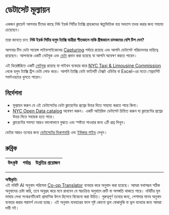 <!--
CO_OP_TRANSLATOR_METADATA:
{
  "original_hash": "564445c39ad29a491abcb9356fc4d47d",
  "translation_date": "2025-08-27T09:54:20+00:00",
  "source_file": "4-Data-Science-Lifecycle/14-Introduction/assignment.md",
  "language_code": "bn"
}
-->
# ডেটাসেট মূল্যায়ন

একজন ক্লায়েন্ট আপনার টিমের কাছে নিউ ইয়র্ক সিটির ট্যাক্সি গ্রাহকদের ঋতুভিত্তিক ব্যয় অভ্যাস তদন্ত করার জন্য সাহায্য চেয়েছেন।

তারা জানতে চান: **নিউ ইয়র্ক সিটির হলুদ ট্যাক্সি যাত্রীরা শীতকালে নাকি গ্রীষ্মকালে চালকদের বেশি টিপ দেন?**

আপনার টিম ডেটা সায়েন্স লাইফসাইকেলের [Capturing](Readme.md#Capturing) পর্যায়ে রয়েছে এবং আপনি ডেটাসেট পরিচালনার দায়িত্বে রয়েছেন। আপনাকে একটি নোটবুক এবং [ডেটা](../../../../data/taxi.csv) প্রদান করা হয়েছে যা আপনি অন্বেষণ করতে পারেন।

এই ডিরেক্টরিতে একটি [নোটবুক](notebook.ipynb) রয়েছে যা পাইথন ব্যবহার করে [NYC Taxi & Limousine Commission](https://docs.microsoft.com/en-us/azure/open-datasets/dataset-taxi-yellow?tabs=azureml-opendatasets) থেকে হলুদ ট্যাক্সি ট্রিপ ডেটা লোড করে।
আপনি ট্যাক্সি ডেটা ফাইলটি টেক্সট এডিটর বা Excel-এর মতো স্প্রেডশিট সফটওয়্যারে খুলতে পারেন।

## নির্দেশনা

- মূল্যায়ন করুন যে এই ডেটাসেটের ডেটা ক্লায়েন্টের প্রশ্নের উত্তর দিতে সাহায্য করতে পারে কিনা।
- [NYC Open Data catalog](https://data.cityofnewyork.us/browse?sortBy=most_accessed&utf8=%E2%9C%93) অন্বেষণ করুন। একটি অতিরিক্ত ডেটাসেট চিহ্নিত করুন যা ক্লায়েন্টের প্রশ্নের উত্তর দিতে সহায়ক হতে পারে।
- ক্লায়েন্টের সমস্যা আরও ভালোভাবে বুঝতে এবং স্পষ্টতা পাওয়ার জন্য ৩টি প্রশ্ন লিখুন।

ডেটার আরও তথ্যের জন্য [ডেটাসেটের ডিকশনারি](https://www1.nyc.gov/assets/tlc/downloads/pdf/data_dictionary_trip_records_yellow.pdf) এবং [ইউজার গাইড](https://www1.nyc.gov/assets/tlc/downloads/pdf/trip_record_user_guide.pdf) দেখুন।

## রুব্রিক

উৎকৃষ্ট | পর্যাপ্ত | উন্নতির প্রয়োজন
--- | --- | --- |

---

**অস্বীকৃতি**:  
এই নথিটি AI অনুবাদ পরিষেবা [Co-op Translator](https://github.com/Azure/co-op-translator) ব্যবহার করে অনুবাদ করা হয়েছে। আমরা যথাসম্ভব সঠিক অনুবাদের চেষ্টা করি, তবে অনুগ্রহ করে মনে রাখবেন যে স্বয়ংক্রিয় অনুবাদে ত্রুটি বা অসঙ্গতি থাকতে পারে। নথিটির মূল ভাষায় লেখা সংস্করণটিকেই প্রামাণিক উৎস হিসেবে বিবেচনা করা উচিত। গুরুত্বপূর্ণ তথ্যের জন্য, পেশাদার মানব অনুবাদ ব্যবহার করার পরামর্শ দেওয়া হচ্ছে। এই অনুবাদ ব্যবহারের ফলে সৃষ্ট কোনো ভুল বোঝাবুঝি বা ভুল ব্যাখ্যার জন্য আমরা দায়ী নই।
